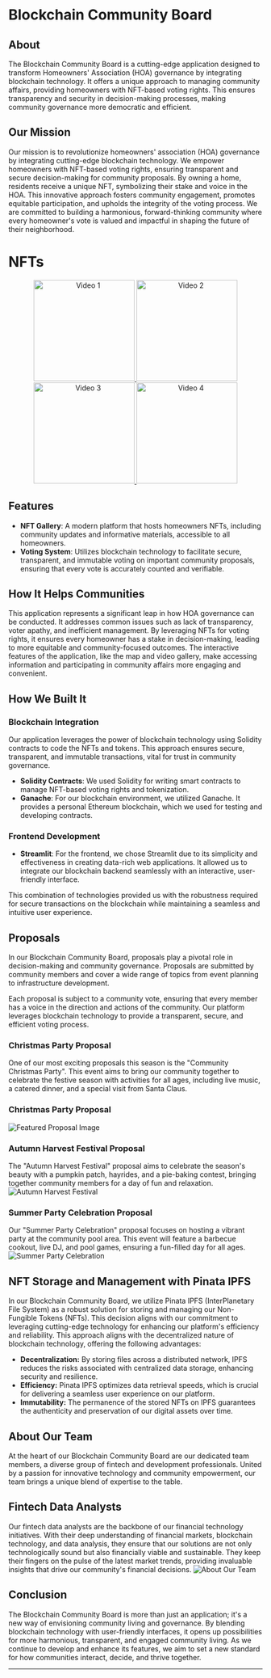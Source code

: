 # Blockchain Community Board

## About
The Blockchain Community Board is a cutting-edge application designed to transform Homeowners' Association (HOA) governance by integrating blockchain technology. It offers a unique approach to managing community affairs, providing homeowners with NFT-based voting rights. This ensures transparency and security in decision-making processes, making community governance more democratic and efficient.

## Our Mission
Our mission is to revolutionize homeowners' association (HOA) governance by integrating cutting-edge blockchain technology. We empower homeowners with NFT-based voting rights, ensuring transparent and secure decision-making for community proposals. By owning a home, residents receive a unique NFT, symbolizing their stake and voice in the HOA. This innovative approach fosters community engagement, promotes equitable participation, and upholds the integrity of the voting process. We are committed to building a harmonious, forward-thinking community where every homeowner's vote is valued and impactful in shaping the future of their neighborhood.

# NFTs

<p align="center">
  <a href="https://turquoise-persistent-swordtail-499.mypinata.cloud/ipfs/QmYvMPG7mDbwTSaoXMB2h4v9b25mvARjVXfUfFtaj2hCsZ?_gl=1*1cfg10*_ga*OTA4Mjc1NTIuMTY5OTU5MDYwMA..*_ga_5RMPXG14TE*MTcwMDExMjQ2My43LjEuMTcwMDExMzI1Mi4xMi4wLjA">
    <img src="https://github.com/Nievz/HOA/blob/main/Images/NFT6.png" alt="Video 1" width="200"/>
  </a>
  <a href="https://turquoise-persistent-swordtail-499.mypinata.cloud/ipfs/QmUWL6hWeLeLmtnL2jDRDD62FJAthYZszVqtSjUYWjHSTT?_gl=1*2h3vhr*_ga*OTA4Mjc1NTIuMTY5OTU5MDYwMA..*_ga_5RMPXG14TE*MTcwMDExMjQ2My43LjEuMTcwMDExMzI0My4yMS4wLjA">
    <img src="https://github.com/Nievz/HOA/blob/main/Images/NFT7.png" alt="Video 2" width="200"/>
  </a>
  <a href="https://turquoise-persistent-swordtail-499.mypinata.cloud/ipfs/QmRVcK1w3CnR1Bz2UbRmngySoUf5f2LQs72EuQD6hBE9cU?_gl=1*1boj1t8*_ga*OTA4Mjc1NTIuMTY5OTU5MDYwMA..*_ga_5RMPXG14TE*MTcwMDExMjQ2My43LjEuMTcwMDExMzIwOS41NS4wLjA">
    <img src="https://github.com/Nievz/HOA/blob/main/Images/NFT3.png" alt="Video 3" width="200"/>
  </a>
  <a href="https://turquoise-persistent-swordtail-499.mypinata.cloud/ipfs/QmUNveENrMQteNXpArkxFe4DvuffjqLXzvz4avhwbgHN5T?_gl=1*mp1nwr*_ga*OTA4Mjc1NTIuMTY5OTU5MDYwMA..*_ga_5RMPXG14TE*MTcwMDExMjQ2My43LjEuMTcwMDExMzIwNi41OC4wLjA">
    <img src="https://github.com/Nievz/HOA/blob/main/Images/NFT5.png" alt="Video 4" width="200"/>
  </a>
</p>


## Features
- **NFT Gallery**: A modern platform that hosts homeowners NFTs, including community updates and informative materials, accessible to all homeowners.
- **Voting System**: Utilizes blockchain technology to facilitate secure, transparent, and immutable voting on important community proposals, ensuring that every vote is accurately counted and verifiable.

## How It Helps Communities
This application represents a significant leap in how HOA governance can be conducted. It addresses common issues such as lack of transparency, voter apathy, and inefficient management. By leveraging NFTs for voting rights, it ensures every homeowner has a stake in decision-making, leading to more equitable and community-focused outcomes. The interactive features of the application, like the map and video gallery, make accessing information and participating in community affairs more engaging and convenient.

## How We Built It

### Blockchain Integration
Our application leverages the power of blockchain technology using Solidity contracts to code the NFTs and tokens. This approach ensures secure, transparent, and immutable transactions, vital for trust in community governance.

- **Solidity Contracts**: We used Solidity for writing smart contracts to manage NFT-based voting rights and tokenization.
- **Ganache**: For our blockchain environment, we utilized Ganache. It provides a personal Ethereum blockchain, which we used for testing and developing contracts.

### Frontend Development
- **Streamlit**: For the frontend, we chose Streamlit due to its simplicity and effectiveness in creating data-rich web applications. It allowed us to integrate our blockchain backend seamlessly with an interactive, user-friendly interface.

This combination of technologies provided us with the robustness required for secure transactions on the blockchain while maintaining a seamless and intuitive user experience.

## Proposals
In our Blockchain Community Board, proposals play a pivotal role in decision-making and community governance. Proposals are submitted by community members and cover a wide range of topics from event planning to infrastructure development.

Each proposal is subject to a community vote, ensuring that every member has a voice in the direction and actions of the community. Our platform leverages blockchain technology to provide a transparent, secure, and efficient voting process.


### Christmas Party Proposal
One of our most exciting proposals this season is the "Community Christmas Party". This event aims to bring our community together to celebrate the festive season with activities for all ages, including live music, a catered dinner, and a special visit from Santa Claus.
### Christmas Party Proposal
![Featured Proposal Image](https://github.com/Nievz/HOA/blob/main/Images/christmas%20party.png)

### Autumn Harvest Festival Proposal
The "Autumn Harvest Festival" proposal aims to celebrate the season's beauty with a pumpkin patch, hayrides, and a pie-baking contest, bringing together community members for a day of fun and relaxation.
![Autumn Harvest Festival](https://github.com/Nievz/HOA/blob/main/Images/Autumn%20proposal.png)

### Summer Party Celebration Proposal
Our "Summer Party Celebration" proposal focuses on hosting a vibrant party at the community pool area. This event will feature a barbecue cookout, live DJ, and pool games, ensuring a fun-filled day for all ages.
![Summer Party Celebration](https://github.com/Nievz/HOA/blob/main/Images/summer%20proposal.png)

## NFT Storage and Management with Pinata IPFS

In our Blockchain Community Board, we utilize Pinata IPFS (InterPlanetary File System) as a robust solution for storing and managing our Non-Fungible Tokens (NFTs). This decision aligns with our commitment to leveraging cutting-edge technology for enhancing our platform's efficiency and reliability. This approach aligns with the decentralized nature of blockchain technology, offering the following advantages:

- **Decentralization:** By storing files across a distributed network, IPFS reduces the risks associated with centralized data storage, enhancing security and resilience.
- **Efficiency:** Pinata IPFS optimizes data retrieval speeds, which is crucial for delivering a seamless user experience on our platform.
- **Immutability:** The permanence of the stored NFTs on IPFS guarantees the authenticity and preservation of our digital assets over time.

## About Our Team
At the heart of our Blockchain Community Board are our dedicated team members, a diverse group of fintech and development professionals. United by a passion for innovative technology and community empowerment, our team brings a unique blend of expertise to the table.

## Fintech Data Analysts
Our fintech data analysts are the backbone of our financial technology initiatives. With their deep understanding of financial markets, blockchain technology, and data analysis, they ensure that our solutions are not only technologically sound but also financially viable and sustainable. They keep their fingers on the pulse of the latest market trends, providing invaluable insights that drive our community's financial decisions.
![About Our Team](https://github.com/Nievz/HOA/blob/main/Images/AOT.png)

## Conclusion
The Blockchain Community Board is more than just an application; it's a new way of envisioning community living and governance. By blending blockchain technology with user-friendly interfaces, it opens up possibilities for more harmonious, transparent, and engaged community living. As we continue to develop and enhance its features, we aim to set a new standard for how communities interact, decide, and thrive together.

---
